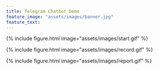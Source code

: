 ```yaml
---
title: Telegram Chatbot Demo
feature_image: "assets/images/banner.jpg"
feature_text: 
---
```


{% include figure.html image="assets/images/start.gif" %}

{% include figure.html image="assets/images/record.gif" %}

{% include figure.html image="assets/images/report.gif" %}